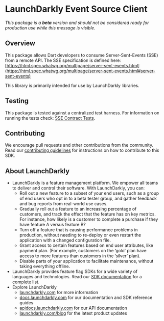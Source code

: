 # LaunchDarkly Event Source Client

*This package is a **beta** version and should not be considered ready for production use while this message is visible.*

## Overview

This package allows Dart developers to consume Server-Sent-Events (SSE) from a remote API. The SSE specification is defined here: [https://html.spec.whatwg.org/multipage/server-sent-events.html](https://html.spec.whatwg.org/multipage/server-sent-events.html#server-sent-events)

This library is primarily intended for use by LaunchDarkly libraries.

## Testing

This package is tested against a centralized test harness. For information on running the tests check: [SSE Contract Tests](https://github.com/launchdarkly/flutter-client-sdk/blob/main/apps/flutter_client_contract_test_service/README.md).

## Contributing

We encourage pull requests and other contributions from the community. Read our [contributing guidelines](https://github.com/launchdarkly/flutter-client-sdk/blob/main/CONTRIBUTING.md) for instructions on how to contribute to this SDK.

## About LaunchDarkly

* LaunchDarkly is a feature management platform. We empower all teams to deliver and control their software. With LaunchDarkly, you can:
    * Roll out a new feature to a subset of your end users, such as a group of end users who opt in to a beta tester group, and gather feedback and bug reports from real-world use cases.
    * Gradually roll out a feature to an increasing percentage of customers, and track the effect that the feature has on key metrics. For instance, how likely is a customer to complete a purchase if they have feature A versus feature B?
    * Turn off a feature that is causing performance problems in production, without needing to re-deploy or even restart the application with a changed configuration file.
    * Grant access to certain features based on end user attributes, like payment plan. (For example, customers on the ‘gold’ plan have access to more features than customers in the ‘silver’ plan).
    * Disable parts of your application to facilitate maintenance, without taking everything offline.
* LaunchDarkly provides feature flag SDKs for a wide variety of languages and technologies. Read our [SDK documentation](https://docs.launchdarkly.com/sdk) for a complete list.
* Explore LaunchDarkly
    * [launchdarkly.com](https://www.launchdarkly.com/ "LaunchDarkly Main Website") for more information
    * [docs.launchdarkly.com](https://docs.launchdarkly.com/  "LaunchDarkly Documentation") for our documentation and SDK reference guides
    * [apidocs.launchdarkly.com](https://apidocs.launchdarkly.com/  "LaunchDarkly API Documentation") for our API documentation
    * [launchdarkly.com/blog](https://launchdarkly.com/blog/  "LaunchDarkly Blog") for the latest product updates